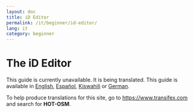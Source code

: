 ```yaml
---
layout: doc
title: iD Editor
permalink: /it/beginner/id-editor/
lang: it
category: beginner
---
```


The iD Editor
=============
This guide is currently unavailable. It is being translated. This guide is available in [English](/en/beginner/id-editor/), [Español](/es/beginner/id-editor/), [Kiswahili](/sw/beginner/id-editor/) or [German](/de/beginner/id-editor/).  


To help produce translations for this site, go to <https://www.transifex.com> and search for **HOT-OSM**.

